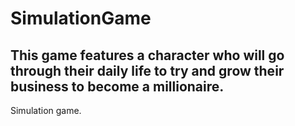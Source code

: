 # SimulationGame
## This game features a character who will go through their daily life to try and grow their business to become a millionaire.
Simulation game.
